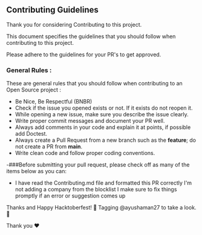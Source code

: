 ## Contributing Guidelines

 Thank you for considering Contributing to this project.
 
 This document specifies the guidelines that you should follow when contributing to this project.
 
 Please adhere to the guidelines for your PR's to get approved.

### General Rules :
These are general rules that you should  follow when contributing to an Open Source project :

- Be Nice, Be Respectful (BNBR)
- Check if the issue you opened exists or not. If it exists do not reopen it.
- While opening a new issue, make sure you describe the issue clearly.
- Write proper commit messages and document your PR well.
- Always add comments in your code and explain it at points, if possible add Doctest.
- Always create a Pull Request from a new branch such as the **feature**; do not create a PR from **main**.
- Write clean code and follow proper coding conventions.


-###Before submitting your pull request, please check off as many of the items below as you can: 
- I have read the Contributing.md file and formatted this PR correctly
 I'm not adding a company from the blocklist
 I make sure to fix things promptly if an error or suggestion comes up
 
 Thanks and Happy Hacktoberfest! 🎉 Tagging @ayushaman27
 to take a look. 👀
 
 
Thank you ❤
